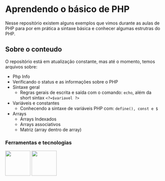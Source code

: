 # Aprendendo o básico de PHP

Nesse repositório existem alguns exemplos que vimos durante as aulas de PHP para por em prática a sintaxe básica e conhecer algumas estrutras do PHP.

## Sobre o conteudo

O repositório está em atualização constante, mas até o momento, temos arquivos sobre:

+ Php Info
 + Verificando o status e as informações sobre o PHP
+ Sintaxe geral
  + Regras gerais de escrita e saída com o comando: ``echo``, além da short sintax ``<?=$variavel ?>``
+ Variáveis e constantes
  + Conhecendo a sintaxe de variáveis PHP com: ``define(), const e $``
+ Arrays
  + Arrays Indexados
  + Arrays associativos
  + Matriz (array dentro de array)

### Ferramentas e tecnologias
<img src="https://cdn.jsdelivr.net/gh/devicons/devicon@latest/icons/php/php-original.svg" width="80" height="80"/>

<img src="https://cdn.jsdelivr.net/gh/devicons/devicon@latest/icons/github/github-original-wordmark.svg" width="80" height="80"/>

          